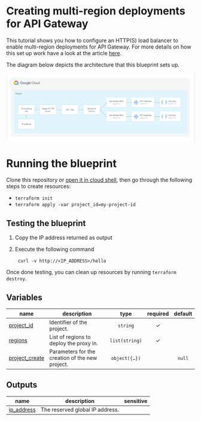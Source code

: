 # Creating multi-region deployments for API Gateway

This tutorial shows you how to configure an HTTP(S) load balancer to enable multi-region deployments for API Gateway. For more details on how this set up work have a look at the article [here](https://cloud.google.com/api-gateway/docs/multi-region-deployment).

The diagram below depicts the architecture that this blueprint sets up.

![Architecture diagram](diagram.png)

# Running the blueprint

Clone this repository or [open it in cloud shell](https://ssh.cloud.google.com/cloudshell/editor?cloudshell_git_repo=https%3A%2F%2Fgithub.com%2Fterraform-google-modules%2Fcloud-foundation-fabric&cloudshell_print=cloud-shell-readme.txt&cloudshell_working_dir=blueprints%2Fserverless%2Fapi-gateway), then go through the following steps to create resources:

* `terraform init`
* `terraform apply -var project_id=my-project-id`

## Testing the blueprint

1. Copy the IP address returned as output

2. Execute the following command

        curl -v http://<IP_ADDRESS>/hello

Once done testing, you can clean up resources by running `terraform destroy`.

<!--
module "test" {
  source = "./fabric/blueprints/serverless/api-gateway"
  project_create = {
    billing_account_id = "123456789"
    parent             = "organizations/123456789"
  }
  project_id = "project-1"
  regions = [
    "europe-west1",
    "europe-west2"
  ]
}
# tftest modules=8 resources=34
-->

<!-- BEGIN TFDOC -->

## Variables

| name | description | type | required | default |
|---|---|:---:|:---:|:---:|
| [project_id](variables.tf#L26) | Identifier of the project. | <code>string</code> | ✓ |  |
| [regions](variables.tf#L31) | List of regions to deploy the proxy in. | <code>list&#40;string&#41;</code> | ✓ |  |
| [project_create](variables.tf#L17) | Parameters for the creation of the new project. | <code title="object&#40;&#123;&#10;  billing_account_id &#61; string&#10;  parent             &#61; string&#10;&#125;&#41;">object&#40;&#123;&#8230;&#125;&#41;</code> |  | <code>null</code> |

## Outputs

| name | description | sensitive |
|---|---|:---:|
| [ip_address](outputs.tf#L17) | The reserved global IP address. |  |

<!-- END TFDOC -->
